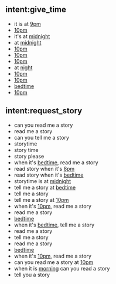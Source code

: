 ## intent:give_time
- it is at [9pm](time)
- [10pm](time)
- it's at [midnight](time)
- at [midnight](time)
- [10pm](time)
- [10pm](time)
- [10pm](time)
- at [night](time)
- [10pm](time)
- [10pm](time)
- [bedtime](time)
- [10pm](time)

## intent:request_story
- can you read me a story
- read me a story
- can you tell me a story
- storytime
- story time
- story please
- when it's [bedtime](time), read me a story
- read story when it's [8pm](time)
- read story when it's [bedtime](time)
- storytime is at [midnight](time)
- tell me a story at [bedtime](time)
- tell me a story
- tell me a story at [10pm](time)
- when it's [10pm](time), read me a story
- read me a story
- [bedtime](time)
- when it's [bedtime](time), tell me a story
- read me a story
- tell me a story
- read me a story
- [bedtime](time)
- when it's [10pm](time), read me a story
- can you read me a story at [10pm](time)
- when it is [morning](time) can you read a story
- tell you a story
